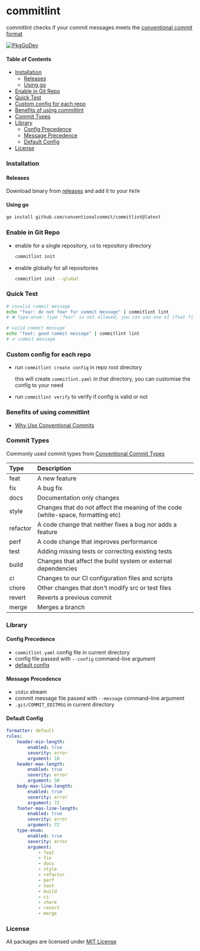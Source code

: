 # commitlint

commitlint checks if your commit messages meets the [conventional commit format](https://www.conventionalcommits.org/en/v1.0.0/)

[![PkgGoDev](https://pkg.go.dev/badge/github.com/conventionalcommit/commitlint)](https://pkg.go.dev/github.com/conventionalcommit/commitlint)

#### Table of Contents

- [Installation](#installation)
  - [Releases](#releases)
  - [Using go](#using-go)
- [Enable in Git Repo](#enable-in-git-repo)
- [Quick Test](#quick-test)
- [Custom config for each repo](#custom-config-for-each-repo)
- [Benefits of using commitlint](#benefits-of-using-commitlint)
- [Commit Types](#commit-types)
- [Library](#library)
  - [Config Precedence](#config-precedence)
  - [Message Precedence](#message-precedence)
  - [Default Config](#default-config)
- [License](#license)

### Installation

#### Releases

Download binary from [releases](https://github.com/conventionalcommit/commitlint/releases) and add it to your `PATH`

#### Using go

```bash
go install github.com/conventionalcommit/commitlint@latest
```

### Enable in Git Repo

- enable for a single repository, `cd` to repository directory

  ```bash
  commitlint init
  ```

- enable globally for all repositories

  ```bash
  commitlint init --global
  ```

### Quick Test

```bash
# invalid commit message
echo "fear: do not fear for commit message" | commitlint lint
# ❌ type-enum: type 'fear' is not allowed, you can use one of [feat fix docs style refactor perf test build ci chore revert merge]

# valid commit message
echo "feat: good commit message" | commitlint lint
# ✔ commit message
```

### Custom config for each repo

- run `commitlint create config` in repo root directory

  this will create `commitlint.yaml` in that directory, you can customise the config to your need

- run `commitlint verify` to verify if config is valid or not

### Benefits of using commitlint

- [Why Use Conventional Commits](https://www.conventionalcommits.org/en/v1.0.0/#why-use-conventional-commits)

### Commit Types

Commonly used commit types from [Conventional Commit Types](https://github.com/commitizen/conventional-commit-types)

| Type     | Description                                                                      |
|:---------|:---------------------------------------------------------------------------------|
| feat     | A new feature                                                                    |
| fix      | A bug fix                                                                        |
| docs     | Documentation only changes                                                       |
| style    | Changes that do not affect the meaning of the code (white-space, formatting etc) |
| refactor | A code change that neither fixes a bug nor adds a feature                        |
| perf     | A code change that improves performance                                          |
| test     | Adding missing tests or correcting existing tests                                |
| build    | Changes that affect the build system or external dependencies                    |
| ci       | Changes to our CI configuration files and scripts                                |
| chore    | Other changes that don't modify src or test files                                |
| revert   | Reverts a previous commit                                                        |
| merge    | Merges a branch                                                                  |

### Library

#### Config Precedence

- `commitlint.yaml` config file in current directory
- config file passed with `--config` command-line argument
- [default config](#default-config)

#### Message Precedence

- `stdin` stream
- commit message file passed with `--message` command-line argument
- `.git/COMMIT_EDITMSG` in current directory

#### Default Config

```yaml
formatter: default
rules:
    header-min-length:
        enabled: true
        severity: error
        argument: 10
    header-max-length:
        enabled: true
        severity: error
        argument: 50
    body-max-line-length:
        enabled: true
        severity: error
        argument: 72
    footer-max-line-length:
        enabled: true
        severity: error
        argument: 72
    type-enum:
        enabled: true
        severity: error
        argument:
            - feat
            - fix
            - docs
            - style
            - refactor
            - perf
            - test
            - build
            - ci
            - chore
            - revert
            - merge
```

### License

All packages are licensed under [MIT License](https://github.com/conventionalcommit/commitlint/tree/master/LICENSE.md)
